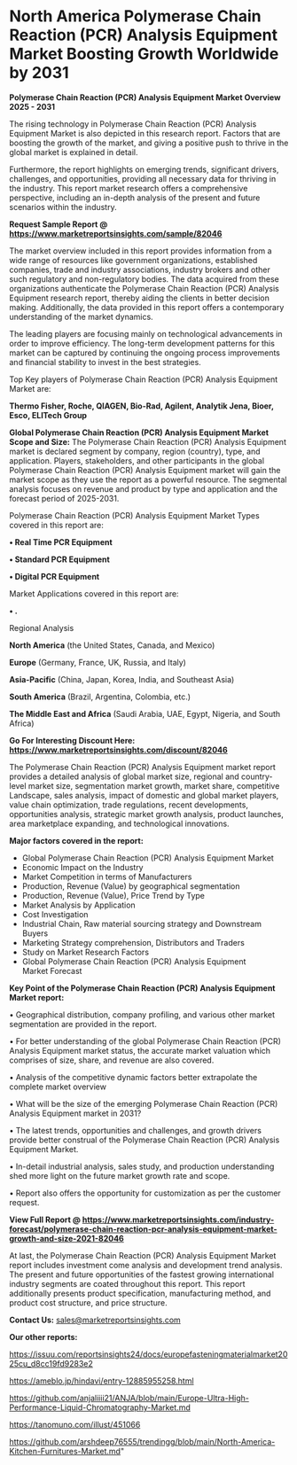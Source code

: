 # North America Polymerase Chain Reaction (PCR) Analysis Equipment Market Boosting Growth Worldwide by 2031

<Strong> Polymerase Chain Reaction (PCR) Analysis Equipment Market Overview 2025 - 2031</strong>

The rising technology in Polymerase Chain Reaction (PCR) Analysis Equipment Market is also depicted in this research report. Factors that are boosting the growth of the market, and giving a positive push to thrive in the global market is explained in detail.

Furthermore, the report highlights on emerging trends, significant drivers, challenges, and opportunities, providing all necessary data for thriving in the industry. This report market research offers a comprehensive perspective, including an in-depth analysis of the present and future scenarios within the industry.

<strong>Request Sample Report @ <a href=https://www.marketreportsinsights.com/sample/82046>https://www.marketreportsinsights.com/sample/82046</a></strong>

The market overview included in this report provides information from a wide range of resources like government organizations, established companies, trade and industry associations, industry brokers and other such regulatory and non-regulatory bodies. The data acquired from these organizations authenticate the Polymerase Chain Reaction (PCR) Analysis Equipment research report, thereby aiding the clients in better decision making. Additionally, the data provided in this report offers a contemporary understanding of the market dynamics.

The leading players are focusing mainly on technological advancements in order to improve efficiency. The long-term development patterns for this market can be captured by continuing the ongoing process improvements and financial stability to invest in the best strategies.

Top Key players of Polymerase Chain Reaction (PCR) Analysis Equipment Market are:

<strong>Thermo Fisher, Roche, QIAGEN, Bio-Rad, Agilent, Analytik Jena, Bioer, Esco, ELITech Group</strong>

<strong><b>Global Polymerase Chain Reaction (PCR) Analysis Equipment Market Scope and Size:</b></strong>
The Polymerase Chain Reaction (PCR) Analysis Equipment market is declared segment by company, region (country), type, and application. Players, stakeholders, and other participants in the global Polymerase Chain Reaction (PCR) Analysis Equipment market will gain the market scope as they use the report as a powerful resource. The segmental analysis focuses on revenue and product by type and application and the forecast period of 2025-2031.

Polymerase Chain Reaction (PCR) Analysis Equipment Market Types covered in this report are:

<strong>• Real Time PCR Equipment

• Standard PCR Equipment

• Digital PCR Equipment</strong>

Market Applications covered in this report are:

<strong>• .</strong> 

Regional Analysis

<strong>North America</strong> (the United States, Canada, and Mexico)

<strong>Europe</strong> (Germany, France, UK, Russia, and Italy)

<strong>Asia-Pacific</strong> (China, Japan, Korea, India, and Southeast Asia)

<strong>South America</strong> (Brazil, Argentina, Colombia, etc.)

<strong>The Middle East and Africa</strong> (Saudi Arabia, UAE, Egypt, Nigeria, and South Africa)

<strong>Go For Interesting Discount Here: <a href=https://www.marketreportsinsights.com/discount/82046>https://www.marketreportsinsights.com/discount/82046</a></strong>

The Polymerase Chain Reaction (PCR) Analysis Equipment market report provides a detailed analysis of global market size, regional and country-level market size, segmentation market growth, market share, competitive Landscape, sales analysis, impact of domestic and global market players, value chain optimization, trade regulations, recent developments, opportunities analysis, strategic market growth analysis, product launches, area marketplace expanding, and technological innovations.

<strong><b>Major factors covered in the report:</b></strong>
<ul>
  <li>Global Polymerase Chain Reaction (PCR) Analysis Equipment Market </li>
  <li>Economic Impact on the Industry</li>
  <li>Market Competition in terms of Manufacturers</li>
  <li>Production, Revenue (Value) by geographical segmentation</li>
  <li>Production, Revenue (Value), Price Trend by Type</li>
  <li>Market Analysis by Application</li>
  <li>Cost Investigation</li>
  <li>Industrial Chain, Raw material sourcing strategy and Downstream Buyers</li>
  <li>Marketing Strategy comprehension, Distributors and Traders</li>
  <li>Study on Market Research Factors</li>
  <li>Global Polymerase Chain Reaction (PCR) Analysis Equipment Market Forecast</li>
</ul>

<strong><b>Key Point of the Polymerase Chain Reaction (PCR) Analysis Equipment Market report:</b></strong>

• Geographical distribution, company profiling, and various other market segmentation are provided in the report.

• For better understanding of the global Polymerase Chain Reaction (PCR) Analysis Equipment market status, the accurate market valuation which comprises of size, share, and revenue are also covered.

• Analysis of the competitive dynamic factors better extrapolate the complete market overview

• What will be the size of the emerging Polymerase Chain Reaction (PCR) Analysis Equipment market in 2031?

• The latest trends, opportunities and challenges, and growth drivers provide better construal of the Polymerase Chain Reaction (PCR) Analysis Equipment Market.

• In-detail industrial analysis, sales study, and production understanding shed more light on the future market growth rate and scope.

• Report also offers the opportunity for customization as per the customer request.

<strong><b>View Full Report @ <a href=https://www.marketreportsinsights.com/industry-forecast/polymerase-chain-reaction-pcr-analysis-equipment-market-growth-and-size-2021-82046>https://www.marketreportsinsights.com/industry-forecast/polymerase-chain-reaction-pcr-analysis-equipment-market-growth-and-size-2021-82046</a></b></strong>


At last, the Polymerase Chain Reaction (PCR) Analysis Equipment Market report includes investment come analysis and development trend analysis. The present and future opportunities of the fastest growing international industry segments are coated throughout this report. This report additionally presents product specification, manufacturing method, and product cost structure, and price structure.

<strong>Contact Us:</strong>
sales@marketreportsinsights.com

<strong>Our other reports:</strong>

<a href=https://issuu.com/reportsinsights24/docs/europefasteningmaterialmarket2025cu_d8cc19fd9283e2>https://issuu.com/reportsinsights24/docs/europefasteningmaterialmarket2025cu_d8cc19fd9283e2</a>

<a href=https://ameblo.jp/hindavi/entry-12885955258.html>https://ameblo.jp/hindavi/entry-12885955258.html</a>

<a href=https://github.com/anjaliiii21/ANJA/blob/main/Europe-Ultra-High-Performance-Liquid-Chromatography-Market.md>https://github.com/anjaliiii21/ANJA/blob/main/Europe-Ultra-High-Performance-Liquid-Chromatography-Market.md</a>

<a href=https://tanomuno.com/illust/451066>https://tanomuno.com/illust/451066</a>

<a href=https://github.com/arshdeep76555/trendingg/blob/main/North-America-Kitchen-Furnitures-Market.md>https://github.com/arshdeep76555/trendingg/blob/main/North-America-Kitchen-Furnitures-Market.md</a>"
